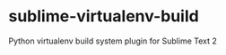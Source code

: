 sublime-virtualenv-build
========================

Python virtualenv build system plugin for Sublime Text 2